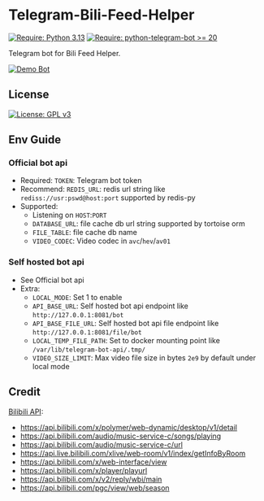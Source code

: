 # Telegram-Bili-Feed-Helper
[![Require: Python 3.13](https://img.shields.io/badge/Python-3.13-blue)](https://www.python.org/)
[![Require: python-telegram-bot >= 20](https://img.shields.io/badge/python--telegram--bot-%3E%3D%2020-blue)](https://github.com/python-telegram-bot/python-telegram-bot)

Telegram bot for Bili Feed Helper.

[![Demo Bot](https://img.shields.io/badge/Demo-Bot-green)](https://t.me/bilifeedbot)

## License

[![License: GPL v3](https://img.shields.io/badge/License-GPL%20v3-blue)](https://www.gnu.org/licenses/gpl-3.0)

## Env Guide

### Official bot api
- Required: `TOKEN`: Telegram bot token
- Recommend: `REDIS_URL`: redis url string like `rediss://usr:pswd@host:port` supported by redis-py
- Supported: 
  - Listening on `HOST`:`PORT`
  - `DATABASE_URL`: file cache db url string supported by tortoise orm
  - `FILE_TABLE`: file cache db name
  - `VIDEO_CODEC`: Video codec in `avc`/`hev`/`av01`

### Self hosted bot api
- See Official bot api
- Extra:
  - `LOCAL_MODE`: Set 1 to enable
  - `API_BASE_URL`: Self hosted bot api endpoint like `http://127.0.0.1:8081/bot`
  - `API_BASE_FILE_URL`: Self hosted bot api file endpoint like `http://127.0.0.1:8081/file/bot`
  - `LOCAL_TEMP_FILE_PATH`: Set to docker mounting point like `/var/lib/telegram-bot-api/.tmp/`
  - `VIDEO_SIZE_LIMIT`: Max video file size in bytes `2e9` by default under local mode


## Credit

[Bilibili API](https://github.com/Nemo2011/bilibili-api): 
- https://api.bilibili.com/x/polymer/web-dynamic/desktop/v1/detail
- https://api.bilibili.com/audio/music-service-c/songs/playing
- https://api.bilibili.com/audio/music-service-c/url
- https://api.live.bilibili.com/xlive/web-room/v1/index/getInfoByRoom
- https://api.bilibili.com/x/web-interface/view
- https://api.bilibili.com/x/player/playurl
- https://api.bilibili.com/x/v2/reply/wbi/main
- https://api.bilibili.com/pgc/view/web/season
